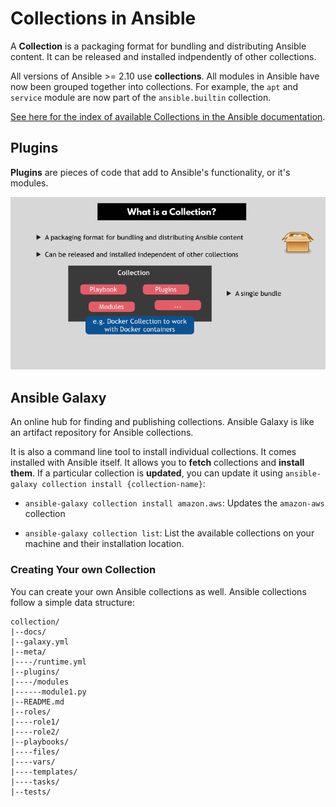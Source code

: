 # Collections in Ansible

A **Collection** is a packaging format for bundling and distributing Ansible
content. It can be released and installed indpendently of other collections.

All versions of Ansible >= 2.10 use **collections**. All modules in Ansible have
now been grouped together into collections. For example, the `apt` and `service`
module are now part of the `ansible.builtin` collection.

[See here for the index of available Collections in the Ansible documentation](https://docs.ansible.com/ansible/latest/collections/).

## Plugins

**Plugins** are pieces of code that add to Ansible's functionality, or it's
modules.

![ansible collections](./screenshots/ansible-collections.png)

## Ansible Galaxy

An online hub for finding and publishing collections. Ansible Galaxy is like an
artifact repository for Ansible collections.

It is also a command line tool to install individual collections. It comes
installed with Ansible itself. It allows you to **fetch** collections and
**install them**. If a particular collection is **updated**, you can update it
using `ansible-galaxy collection install {collection-name}`:

- `ansible-galaxy collection install amazon.aws`: Updates the `amazon-aws`
  collection

- `ansible-galaxy collection list`: List the available collections on your
  machine and their installation location.

### Creating Your own Collection

You can create your own Ansible collections as well. Ansible collections follow
a simple data structure:

```
collection/
|--docs/
|--galaxy.yml
|--meta/
|----/runtime.yml
|--plugins/
|----/modules
|------module1.py
|--README.md
|--roles/
|----role1/
|----role2/
|--playbooks/
|----files/
|----vars/
|----templates/
|----tasks/
|--tests/
```
